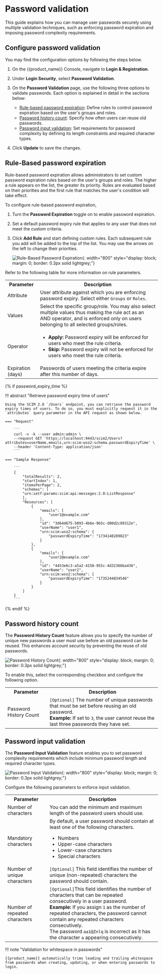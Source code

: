 # Password validation

This guide explains how you can manage user passwords securely using multiple validation techniques, such as enforcing password expiration and imposing password complexity requirements.

## Configure password validation

You may find the configuration options by following the steps below.

1. On the {{product_name}} Console, navigate to **Login & Registration**.

2. Under **Login Security**, select **Password Validation**.

3. On the **Password Validation** page, use the following three options to validate passwords. Each option is explained in detail in the sections below:

    - [Rule-based password expiration](#rule-based-password-expiration): Define rules to control password expiration based on the user's groups and roles.
    - [Password history count](#password-history-count): Specify how often users can reuse old passwords.
    - [Password input validation](#password-input-validation): Set requirements for password complexity by defining its length constraints and required character types.
    
3. Click **Update** to save the changes.

## Rule-Based password expiration

Rule-based password expiration allows administrators to set custom password expiration rules based on the user's groups and roles. The higher a rule appears on the list, the greater its priority. Rules are evaluated based on their priorities and the first rule that matches the user's condition will take effect.

To configure rule-based password expiration,

1. Turn the **Password Expiration** toggle on to enable password expiration.

2. Set a default password expiry rule that applies to any user that does not meet the custom criteria.

3. Click **Add Rule** and start defining custom rules. Each subsequent rule you add will be added to the top of the list. You may use the arrows on the left to change their priorities.

    ![Rule-Based Password Expiration]({{base_path}}/assets/img/guides/organization/account-security/password-validation/password-expiration.png){: width="800" style="display: block; margin: 0; border: 0.3px solid lightgrey;"}

Refer to the following table for more information on rule parameters.

<table>
    <tr>
        <th>Parameter</th>
        <th>Description</th>
    </tr>
    <tr>
        <td>Attribute</td>
        <td>User attribute against which you are enforcing password expiry. Select either <code>Groups</code> or <code>Roles</code>.</td>
    </tr>
    <tr>
        <td>Values</td>
        <td>Select the specific group/role. You may also select multiple values thus making the rule act as an AND operator, and is enforced only on users belonging to all selected groups/roles. </td>
    </tr>
    <tr>
        <td>Operator</td>
        <td>
            <ul>
                <li><b>Apply:</b> Password expiry will be enforced for users who meet the rule criteria.</li>
                <li><b>Skip:</b> Password expiry will not be enforced for users who meet the rule criteria.</li>
            </ul>
        </td>
    </tr>
    <tr>
        <td>Expiration (days)</td>
        <td>Passwords of users meeting the criteria expire after this number of days.</td>
    </tr>
</table>

{% if password_expiry_time %}

!!! abstract "Retrieve password expiry time of users"

    Using the SCIM 2.0 `/Users` endpoint, you can retrieve the password expiry times of users. To do so, you must explicitly request it in the `attributes` query parameter in the API request as shown below.
    
    === "Request"

        ```
        curl -v -k --user admin:admin \
        --request GET 'https://localhost:9443/scim2/Users?attributes=userName,emails,urn:scim:wso2:schema.passwordExpiryTime' \
        --header 'Content-Type: application/json'
        ```

    === "Sample Response"

        ```
        {
            "totalResults": 2,
            "startIndex": 1,
            "itemsPerPage": 2,
            "schemas": [
            "urn:ietf:params:scim:api:messages:2.0:ListResponse"
            ],
            "Resources": [
                {
                    "emails": [
                        "user1@example.com"
                    ],
                    "id": "3d64d675-5093-4b6e-9b5c-d00d2c89312e",
                    "userName": "user1",
                    "urn:scim:wso2:schema": {
                        "passwordExpiryTime": "1734148289823"
                    }
                },
                {
                    "emails": [
                        "user2@example.com"
                    ],
                    "id": "4453e6c3-a5a2-4158-955c-4d32366ba436",
                    "userName": "user2",
                    "urn:scim:wso2:schema": {
                        "passwordExpiryTime": "1735244834546"
                    }
                }
            ]
        }
        ```
{% endif %}

## Password history count

The **Password History Count** feature allows you to specify the number of unique new passwords a user must use before an old password can be reused. This enhances account security by preventing the reuse of old passwords.

![Password History Count]({{base_path}}/assets/img/guides/organization/account-security/password-validation/password-history-count.png){: width="800" style="display: block; margin: 0; border: 0.3px solid lightgrey;"}

To enable this, select the corresponding checkbox and configure the following option.

<table>
    <tr>
        <th>Parameter</th>
        <th>Description</th>
    </tr>
    <tr>
        <td>Password History Count</td>
        <td><code>[Optional]</code> The number of unique passwords that must be set before reusing an old password. <br> <b> Example: </b> If set to <code>3</code>, the user cannot reuse the last three passwords they have set.</td>
    </tr>
</table>

## Password input validation

The **Password Input Validation** feature enables you to set password complexity requirements which include minimum password length and required character types.

![Password Input Validation]({{base_path}}/assets/img/guides/organization/account-security/password-validation/password-input-validation.png){: width="800" style="display: block; margin: 0; border: 0.3px solid lightgrey;"}

Configure the following parameters to enforce input validation.

<table>
    <tr>
        <th>Parameter</th>
        <th>Description</th>
    </tr>
    <tr>
        <td>Number of characters</td>
        <td>You can add the minimum and maximum length of the password users should use.</td>
    </tr>
    <tr>
        <td>Mandatory characters</td>
        <td>By default, a user password should contain at least one of the following characters.
            <ul>
                <li>Numbers</li>
                <li>Upper-case characters </li>
                <li>Lower-case characters</li>
                <li>Special characters</li>
            </ul>
        </td>
    </tr>
    <tr>
        <td>Number of unique characters</td>
        <td><code>[Optional]</code> This field identifies the number of unique (non-repeated) characters the password should contain.</td>
    </tr>
    <tr>
        <td>Number of repeated characters</td>
        <td><code>[Optional]</code>This field identifies the number of characters that can be repeated consecutively in a user password. <br> <b> Example: </b> If you assign <code>1</code> as the number of repeated characters, the password cannot contain any repeated characters consecutively. <br> The password <code>aa1@Znlq</code> is incorrect as it has the character <code>a</code> appearing consecutively.</td>
    </tr>
</table>

!!! note "Validation for whitespace in passwords"

    {{product_name}} automatically trims leading and trailing whitespace from passwords when creating, updating, or when entering passwords to login.